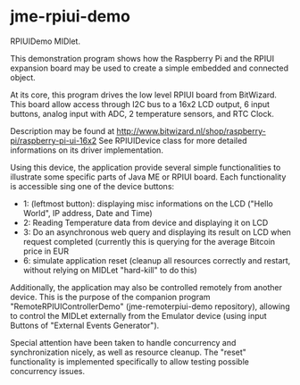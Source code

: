 jme-rpiui-demo
==============
RPIUIDemo MIDlet.

This demonstration program shows how the Raspberry Pi and the RPIUI expansion board may be used to create a simple embedded and connected object.

At its core, this program drives the low level RPIUI board from BitWizard. This board allow access through I2C bus to a 16x2 LCD output, 6 input buttons, analog input with ADC, 2 temperature sensors, and RTC Clock.

Description may be found at http://www.bitwizard.nl/shop/raspberry-pi/raspberry-pi-ui-16x2
See RPIUIDevice class for more detailed informations on its driver implementation.

Using this device, the application provide several simple functionalities to illustrate some specific parts of Java ME or RPIUI board. Each functionality is accessible sing one of the device buttons:
- 1: (leftmost button): displaying misc informations on the LCD ("Hello World", IP address, Date and Time)
- 2: Reading Temperature data from device and displaying it on LCD
- 3: Do an asynchronous web query and displaying its result on LCD when request completed (currently this is querying for the average Bitcoin price in EUR
- 6: simulate application reset (cleanup all resources correctly and restart, without relying on MIDLet "hard-kill" to do this)

Additionally, the application may also be controlled remotely from another device. This is the purpose of the companion program "RemoteRPIUIControllerDemo" (jme-remoterpiui-demo repository), allowing to control the MIDLet externally from the Emulator device (using input Buttons of "External Events Generator").

Special attention have been taken to handle concurrency and synchronization nicely, as well as resource cleanup. The "reset" functionality is implemented specifically to allow testing possible concurrency issues.
